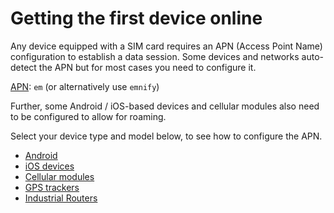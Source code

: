 # Getting the first device online

Any device equipped with a SIM card requires an APN (Access Point Name) configuration to establish a data session.
Some devices and networks auto-detect the APN but for most cases you need to configure it.

[APN](#APN): `em` (or alternatively use `emnify`)

Further, some Android / iOS-based devices and cellular modules also need to be configured to allow for roaming.

Select your device type and model below, to see how to configure the
APN.

- [Android](android)
- [iOS devices](ios-devices)
- [Cellular modules](cellular-modules)
- [GPS trackers](gps-trackers)
- [Industrial Routers](industrial-routers)
